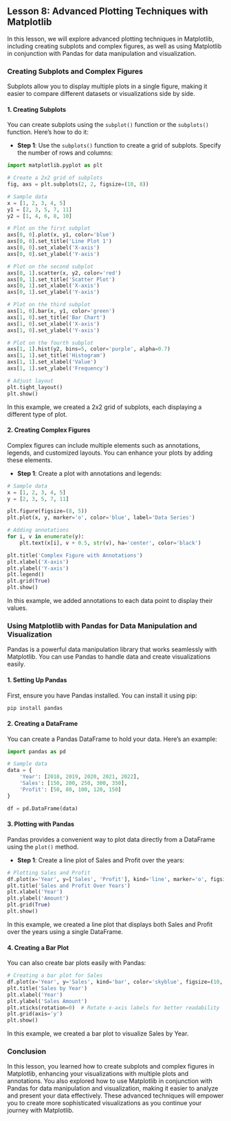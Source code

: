 ## Lesson 8: Advanced Plotting Techniques with Matplotlib

In this lesson, we will explore advanced plotting techniques in Matplotlib, including creating subplots and complex figures, as well as using Matplotlib in conjunction with Pandas for data manipulation and visualization.

### Creating Subplots and Complex Figures

Subplots allow you to display multiple plots in a single figure, making it easier to compare different datasets or visualizations side by side.

#### 1. Creating Subplots

You can create subplots using the `subplot()` function or the `subplots()` function. Here’s how to do it:

- **Step 1**: Use the `subplots()` function to create a grid of subplots. Specify the number of rows and columns:

```python
import matplotlib.pyplot as plt

# Create a 2x2 grid of subplots
fig, axs = plt.subplots(2, 2, figsize=(10, 8))

# Sample data
x = [1, 2, 3, 4, 5]
y1 = [2, 3, 5, 7, 11]
y2 = [1, 4, 6, 8, 10]

# Plot on the first subplot
axs[0, 0].plot(x, y1, color='blue')
axs[0, 0].set_title('Line Plot 1')
axs[0, 0].set_xlabel('X-axis')
axs[0, 0].set_ylabel('Y-axis')

# Plot on the second subplot
axs[0, 1].scatter(x, y2, color='red')
axs[0, 1].set_title('Scatter Plot')
axs[0, 1].set_xlabel('X-axis')
axs[0, 1].set_ylabel('Y-axis')

# Plot on the third subplot
axs[1, 0].bar(x, y1, color='green')
axs[1, 0].set_title('Bar Chart')
axs[1, 0].set_xlabel('X-axis')
axs[1, 0].set_ylabel('Y-axis')

# Plot on the fourth subplot
axs[1, 1].hist(y2, bins=5, color='purple', alpha=0.7)
axs[1, 1].set_title('Histogram')
axs[1, 1].set_xlabel('Value')
axs[1, 1].set_ylabel('Frequency')

# Adjust layout
plt.tight_layout()
plt.show()
```

In this example, we created a 2x2 grid of subplots, each displaying a different type of plot.

#### 2. Creating Complex Figures

Complex figures can include multiple elements such as annotations, legends, and customized layouts. You can enhance your plots by adding these elements.

- **Step 1**: Create a plot with annotations and legends:

```python
# Sample data
x = [1, 2, 3, 4, 5]
y = [2, 3, 5, 7, 11]

plt.figure(figsize=(8, 5))
plt.plot(x, y, marker='o', color='blue', label='Data Series')

# Adding annotations
for i, v in enumerate(y):
    plt.text(x[i], v + 0.5, str(v), ha='center', color='black')

plt.title('Complex Figure with Annotations')
plt.xlabel('X-axis')
plt.ylabel('Y-axis')
plt.legend()
plt.grid(True)
plt.show()
```

In this example, we added annotations to each data point to display their values.

### Using Matplotlib with Pandas for Data Manipulation and Visualization

Pandas is a powerful data manipulation library that works seamlessly with Matplotlib. You can use Pandas to handle data and create visualizations easily.

#### 1. Setting Up Pandas

First, ensure you have Pandas installed. You can install it using pip:

```bash
pip install pandas
```

#### 2. Creating a DataFrame

You can create a Pandas DataFrame to hold your data. Here’s an example:

```python
import pandas as pd

# Sample data
data = {
    'Year': [2018, 2019, 2020, 2021, 2022],
    'Sales': [150, 200, 250, 300, 350],
    'Profit': [50, 80, 100, 120, 150]
}

df = pd.DataFrame(data)
```

#### 3. Plotting with Pandas

Pandas provides a convenient way to plot data directly from a DataFrame using the `plot()` method.

- **Step 1**: Create a line plot of Sales and Profit over the years:

```python
# Plotting Sales and Profit
df.plot(x='Year', y=['Sales', 'Profit'], kind='line', marker='o', figsize=(10, 6))
plt.title('Sales and Profit Over Years')
plt.xlabel('Year')
plt.ylabel('Amount')
plt.grid(True)
plt.show()
```

In this example, we created a line plot that displays both Sales and Profit over the years using a single DataFrame.

#### 4. Creating a Bar Plot

You can also create bar plots easily with Pandas:

```python
# Creating a bar plot for Sales
df.plot(x='Year', y='Sales', kind='bar', color='skyblue', figsize=(10, 6))
plt.title('Sales by Year')
plt.xlabel('Year')
plt.ylabel('Sales Amount')
plt.xticks(rotation=0)  # Rotate x-axis labels for better readability
plt.grid(axis='y')
plt.show()
```

In this example, we created a bar plot to visualize Sales by Year.

### Conclusion

In this lesson, you learned how to create subplots and complex figures in Matplotlib, enhancing your visualizations with multiple plots and annotations. You also explored how to use Matplotlib in conjunction with Pandas for data manipulation and visualization, making it easier to analyze and present your data effectively. These advanced techniques will empower you to create more sophisticated visualizations as you continue your journey with Matplotlib.